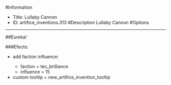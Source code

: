 #Information
 - Title: Lullaby Cannon
 - ID: artifice_inventions.313
#Description
Lullaby Cannon
#Options

___
##Eureka!

###Efects:<ul><li>add faction influence:</li><ul><li>faction = tec_brilliance</li><li>influence = 15</li></ul><li>custom tooltip = new_artifice_invention_tooltip</li></ul>
